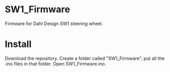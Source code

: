 # SW1_Firmware
Firmware for Dahl Design SW1 steering wheel.

# Install
Download the repository. Create a folder called "SW1_Firmware", put all the .ino files in that folder. Open SW1_Firmware.ino.
